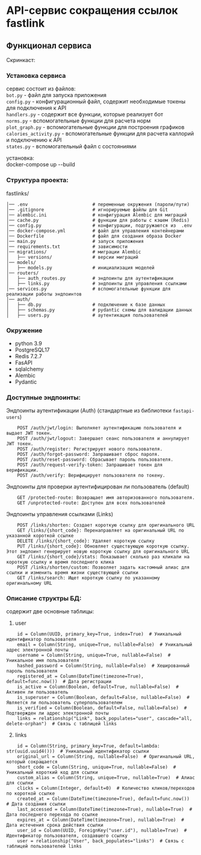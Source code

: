 # API-сервис сокращения ссылок fastlink

## Функционал сервиса
Скринкаст:

### Установка сервиса 

сервис состоит из файлов:  
`bot.py` - файл для запуска приложения  
`config.py` - конфигурационный файл, содержит необходимые токены для подключения к API  
`handlers.py` - содержит все функции, которые реализует бот  
`norms.py` - вспомогательные функции для расчета норм  
`plot_graph.py` - вспомогательные функции для построения графиков  
`сalories_activity.py` - вспомогательные функции для расчета каллорий и подключению к API  
`states.py`  - вспомогательный файл с состояниями  

установка:  
docker-compose up --build

### Структура проекта:
fastlinks/
```
│── .env                        # переменные окружения (пароли/пути)
│── .gitignore                  # игнорируемые файлы для Git
│── alembic.ini                 # конфигурация Alembic для миграций
│── cache.py                    # функции для работы с кэшем (Redis)
│── config.py                   # конфигурации, подгружаются из  .env
│── docker-compose.yml          # файл для управления контейнерами
│── Dockerfile                  # файл для создания образа Docker
│── main.py                     # запуск приложения
│── requirements.txt            # зависимости
│── migrations/                 # миграции Alembic
│   ├── versions/               # версии миграций
│── models/                     
│   ├── models.py               # инициализация моделей
│── routers/                    
│   ├── auth_routes.py          # эндпоинты для аутентификации
│   ├── links.py                # эндпоинты для управления ссылками
│── services.py                 # вспомогательные функции для реализации работы эндпоинтов
│── auth/                       
│   ├── db.py                   # подключение к базе данных
│   ├── schemas.py              # pydantic схемы для валидации данных
│   ├── users.py                # аутентикация пользователей
```
### Окружение
- python 3.9  
- PostgreSQL17  
- Redis  7.2.7
- FasAPI
- sqlalchemy  
- Alembic
- Pydantic


### Доступные эндпоинты:  

Эндпоинты аутентификации (Auth) (стандартные из библиотеки `fastapi-users`)
```
    POST /auth/jwt/login: Выполняет аутентификацию пользователя и выдает JWT токен.
    POST /auth/jwt/logout: Завершает сеанс пользователя и аннулирует JWT токен.
    POST /auth/register: Регистрирует нового пользователя.
    POST /auth/forgot-password: Запрашивает сброс пароля.
    POST /auth/reset-password: Сбрасывает пароль пользователя.
    POST /auth/request-verify-token: Запрашивает токен для верификации.
    POST /auth/verify: Верифицирует пользователя по токену.
```
Эндпоинты для проверки аутентифицирован ли пользователь (default) 
```
    GET /protected-route: Возвращает имя авторизованного пользователя.
    GET /unprotected-route: Доступен для всех пользователей
```
Эндпоинты управления ссылками (Links)
```
    POST /links/shorten: Создает короткую ссылку для оригинального URL
    GET /links/{short_code}: Перенаправляет на оригинальный URL по указанной короткой ссылке
    DELETE /links/{short_code}: Удаляет короткую ссылку
    PUT /links/{short_code}: Обновляет существующую короткую ссылку. Этот эндпоинт генерирует новую короткую ссылку для оригинального URL
    GET /links/{short_code}/stats: Показывает сколько раз кликали на короткую ссылку и время последнего клика
    POST /links/shorten/custom: Позволяет задать кастомный алиас для ссылки и изменить время жизни существующей ссылки
    GET /links/search: Ищет короткую ссылку по указанному оригинальному URL
````

### Описание структры БД:

содержит две основные таблицы:
1. user
```
    id = Column(UUID, primary_key=True, index=True)  # Уникальный идентификатор пользователя
    email = Column(String, unique=True, nullable=False)  # Уникальный адрес электронной почты
    username = Column(String, unique=True, nullable=False)  # Уникальное имя пользователя
    hashed_password = Column(String, nullable=False)  # Хешированный пароль пользователя
    registered_at = Column(DateTime(timezone=True), default=func.now())  # Дата регистрации
    is_active = Column(Boolean, default=True, nullable=False)  # Активен ли пользователь
    is_superuser = Column(Boolean, default=False, nullable=False)  # Является ли пользователь суперпользователем
    is_verified = Column(Boolean, default=False, nullable=False)  # Подтвержден ли адрес электронной почты
    links = relationship("Link", back_populates="user", cascade="all, delete-orphan")  # Связь с таблицей links

```


2. links
```
    id = Column(String, primary_key=True, default=lambda: str(uuid.uuid4()))  # Уникальный идентификатор ссылки
    original_url = Column(String, nullable=False)  # Оригинальный URL, который сокращается
    short_code = Column(String, unique=True, nullable=False)  # Уникальный короткий код для ссылки
    custom_alias = Column(String, unique=True, nullable=True)  # Алиас для ссылки
    clicks = Column(Integer, default=0)  # Количество кликов/переходов по короткой ссылке
    created_at = Column(DateTime(timezone=True), default=func.now())  # Дата создания ссылки
    last_accessed = Column(DateTime(timezone=True), nullable=True)  # Дата последнего перехода по ссылке
    expires_at = Column(DateTime(timezone=True), nullable=True)  # Дата истечения срока действия ссылки
    user_id = Column(UUID, ForeignKey("user.id"), nullable=True)  # Идентификатор пользователя, создавшего ссылку
    user = relationship("User", back_populates="links")  # Связь с таблицей пользователей links
```


